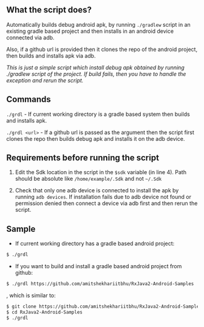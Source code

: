 ## What the script does?

Automatically builds debug android apk, by running `./gradlew` script in an existing gradle based project and then installs in an android device connected via adb.

Also, if a github url is provided then it clones the repo of the android project, then builds and installs apk via adb.

*This is just a simple script which install debug apk obtained by running ./gradlew script of the project. If  build fails, then you have to handle the exception and rerun the script.*

## Commands

`./grdl`	   - If current working directory is a gradle based system then builds and installs apk.

`./grdl <url>` - If a github url is passed as the argument then the script first clones the repo then builds debug apk and installs it on the adb device.


## Requirements before running the script

1. Edit the Sdk location in the script in the `$sdk` variable (in line 4). Path should be absolute like `/home/example/.Sdk` and not `~/.Sdk`

2. Check that only one adb device is connected to install the apk by running `adb devices`. If installation fails due to adb device not found or permission denied then connect a device via adb first and then rerun the script. 

## Sample

* If current working directory has a gradle based android project:

```bash
$ ./grdl
```

* If you want to build and install a gradle based android project from github:

```bash
$ ./grdl https://github.com/amitshekhariitbhu/RxJava2-Android-Samples
```

, which is similar to:  

```bash
$ git clone https://github.com/amitshekhariitbhu/RxJava2-Android-Samples
$ cd RxJava2-Android-Samples
$ ./grdl
```
